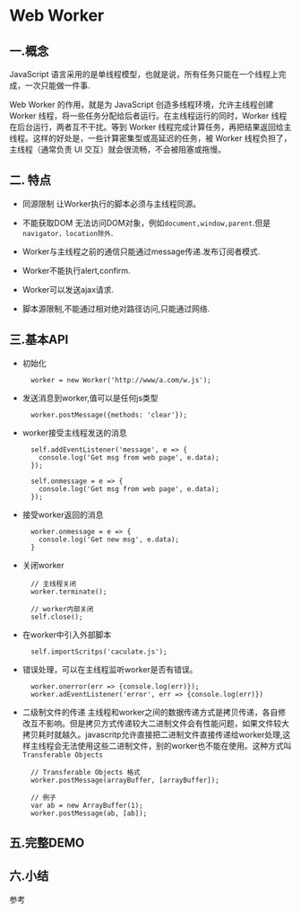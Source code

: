 # Web Worker

## 一.概念

  JavaScript 语言采用的是单线程模型，也就是说，所有任务只能在一个线程上完成，一次只能做一件事.

  Web Worker 的作用，就是为 JavaScript 创造多线程环境，允许主线程创建 Worker 线程，将一些任务分配给后者运行。在主线程运行的同时，Worker 线程在后台运行，两者互不干扰。等到 Worker 线程完成计算任务，再把结果返回给主线程。这样的好处是，一些计算密集型或高延迟的任务，被 Worker 线程负担了，主线程（通常负责 UI 交互）就会很流畅，不会被阻塞或拖慢。

## 二. 特点

- 同源限制
  让Worker执行的脚本必须与主线程同源。

- 不能获取DOM
  无法访问DOM对象，例如```document,window,parent```.但是```navigator，location除外```.

- Worker与主线程之前的通信只能通过message传递.发布订阅者模式.

- Worker不能执行alert,confirm.

- Worker可以发送ajax请求.

- 脚本源限制,不能通过相对绝对路径访问,只能通过网络.

## 三.基本API

- 初始化

        worker = new Worker('http://www/a.com/w.js');

- 发送消息到worker,值可以是任何js类型

        worker.postMessage({methods: 'clear'});

- worker接受主线程发送的消息

        self.addEventListener('message', e => {
          console.log('Get msg from web page', e.data);
        });

        self.onmessage = e => {
          console.log('Get msg from web page', e.data);
        });

- 接受worker返回的消息

        worker.onmessage = e => {
          console.log('Get new msg', e.data);
        }

- 关闭worker

        // 主线程关闭
        worker.terminate();

        // worker内部关闭
        self.close();

- 在worker中引入外部脚本

        self.importScritps('caculate.js');

- 错误处理，可以在主线程监听worker是否有错误。

        worker.onerror(err => {console.log(err)});
        worker.adEventListener('error', err => {console.log(err)})

- 二级制文件的传递
主线程和worker之间的数据传递方式是拷贝传递，各自修改互不影响。但是拷贝方式传递较大二进制文件会有性能问题，如果文件较大拷贝耗时就越久。javascritp允许直接把二进制文件直接传递给worker处理,这样主线程会无法使用这些二进制文件，别的worker也不能在使用。这种方式叫```Transferable Objects```

        // Transferable Objects 格式
        worker.postMessage(arrayBuffer, [arrayBuffer]);

        // 例子
        var ab = new ArrayBuffer(1);
        worker.postMessage(ab, [ab]);

## 五.完整DEMO

## 六.小结

参考